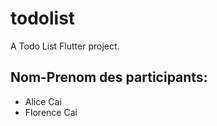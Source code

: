 # todolist

A Todo List Flutter project.

## Nom-Prenom des participants: 

- Alice Cai
- Florence Cai

